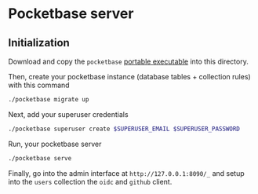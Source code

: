 # Pocketbase server

## Initialization

Download and copy the `pocketbase` [portable executable](https://pocketbase.io/docs/) into this directory.

Then, create your pocketbase instance (database tables + collection rules) with
this command

```sh
./pocketbase migrate up
```

Next, add your superuser credentials

```sh
./pocketbase superuser create $SUPERUSER_EMAIL $SUPERUSER_PASSWORD
```

Run, your pocketbase server

```sh
./pocketbase serve
```

Finally, go into the admin interface at `http://127.0.0.1:8090/_` and setup into
the `users` collection the `oidc` and `github` client.
